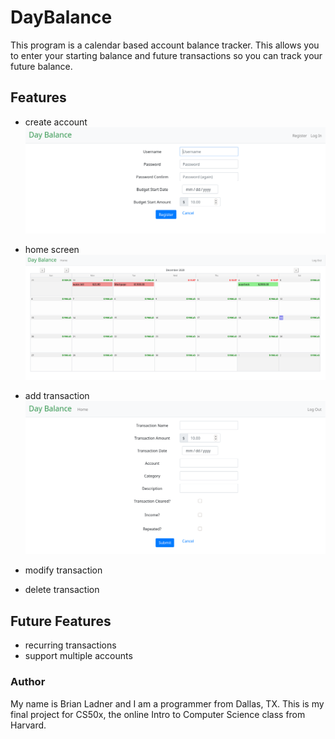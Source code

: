 # DayBalance
This program is a calendar based account balance tracker.  This allows you to
enter your starting balance and future transactions so you can track your
future balance.

## Features

 - create account
 ![](pics/register.png)
 
 - home screen
 ![](pics/home_screen.png)
 
 - add transaction
 ![](pics/add_transaction.png)

 - modify transaction
 - delete transaction


## Future Features

 - recurring transactions
 - support multiple accounts

### Author
My name is Brian Ladner and I am a programmer from Dallas, TX.  This is my
final project for CS50x, the online Intro to Computer Science class from
Harvard.

